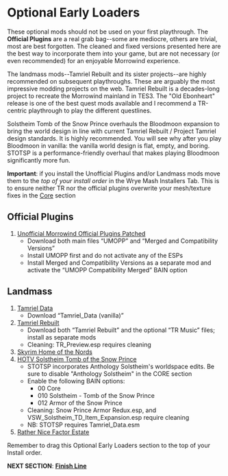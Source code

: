# Optional Early Loaders
These optional mods should not be used on your first playthrough. The **Official Plugins** are a real grab bag--some are mediocre, others are trivial, most are best forgotten. The cleaned and fixed versions presented here are the best way to incorporate them into your game, but are not necessary (or even recommended) for an enjoyable Morrowind experience. 

The landmass mods--Tamriel Rebuilt and its sister projects--are highly recommended on subsequent playthroughs. These are arguably the most impressive modding projects on the web. Tamriel Rebuilt is a decades-long project to recreate the Morrowind mainland in TES3. The "Old Ebonheart" release is one of the best quest mods available and I recommend a TR-centric playthrough to play the different questlines.

Solstheim Tomb of the Snow Prince overhauls the Bloodmoon expansion to bring the world design in line with current Tamriel Rebuilt / Project Tamriel design standards. It is highly recommended. You will see why after you play Bloodmoon in vanilla: the vanilla world design is flat, empty, and boring. STOTSP is a performance-friendly overhaul that makes playing Bloodmoon significantly more fun.

**Important**: if you install the Unofficial Plugins and/or Landmass mods move them to the *top of your install order* in the Wrye Mash Installers Tab. This is to ensure neither TR nor the official plugins overwrite your mesh/texture fixes in the [Core](https://github.com/doublemoulinet/Morrowind-Modular-Mod-Guide/blob/master/CORE.md) section
	
## Official Plugins
1. [Unofficial Morrowind Official Plugins Patched](https://www.nexusmods.com/morrowind/mods/43931?tab=files)
	- Download both main files “UMOPP” and “Merged and Compatibility Versions”
	- Install UMOPP first and do not activate any of the ESPs
	- Install Merged and Compatibility Versions as a separate mod and activate the “UMOPP Compatibility Merged” BAIN option
	
## Landmass
1. [Tamriel Data](https://www.nexusmods.com/morrowind/mods/44537?tab=files)
	- Download “Tamriel_Data (vanilla)”
1. [Tamriel Rebuilt](https://www.nexusmods.com/morrowind/mods/42145?tab=files)
	- Download both “Tamriel Rebuilt” and the optional “TR Music” files; install as separate mods
	- Cleaning: TR_Preview.esp requires cleaning
1. [Skyrim Home of the Nords](https://www.nexusmods.com/morrowind/mods/44921?tab=files)
1. [HOTV Solstheim Tomb of the Snow Prince](https://www.nexusmods.com/morrowind/mods/46810)
	- STOTSP incorporates Anthology Solstheim's worldspace edits. Be sure to disable "Anthology Solstheim" in the CORE section
	- Enable the following BAIN options:
		- 00 Core
		- 010 Solstheim - Tomb of the Snow Prince
		- 012 Armor of the Snow Prince
	- Cleaning: Snow Prince Armor Redux.esp, and VSW_Solstheim_TD_Item_Expansion.esp require cleaning
	- NB: STOTSP requires Tamriel_Data.esm
1. [Rather Nice Factor Estate](https://www.nexusmods.com/morrowind/mods/47933?tab=files)

Remember to drag this Optional Early Loaders section to the top of your Install order.


**NEXT SECTION**:
[**Finish Line**](https://github.com/doublemoulinet/Morrowind-Modular-Mod-Guide/blob/master/FINISHLINE.md)
